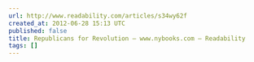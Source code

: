 ```yaml
---
url: http://www.readability.com/articles/s34wy62f
created_at: 2012-06-28 15:13 UTC
published: false
title: Republicans for Revolution — www.nybooks.com — Readability
tags: []
---
```



